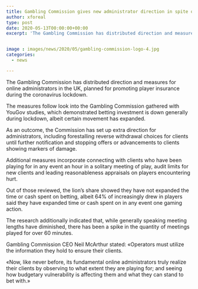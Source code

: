 ```yaml
---
title: Gambling Commission gives new administrator direction in spite of decrease in betting investment
author: xforeal 
type: post
date: 2020-05-13T00:00:00+00:00
excerpt: 'The Gambling Commission has distributed direction and measures for online administrators in the UK, planned for facilitating player security during the coronavirus lockdown '


image : images/news/2020/05/gambling-commission-logo-4.jpg
categories:
  - news

---
```

The Gambling Commission has distributed direction and measures for online administrators in the UK, planned for promoting player insurance during the coronavirus lockdown. 

The measures follow look into the Gambling Commission gathered with YouGov studies, which demonstrated betting investment is down generally during lockdown, albeit certain movement has expanded. 

As an outcome, the Commission has set up extra direction for administrators, including forestalling reverse withdrawal choices for clients until further notification and stopping offers or advancements to clients showing markers of damage. 

Additional measures incorporate connecting with clients who have been playing for in any event an hour in a solitary meeting of play, audit limits for new clients and leading reasonableness appraisals on players encountering hurt. 

Out of those reviewed, the lion&#8217;s share showed they have not expanded the time or cash spent on betting, albeit 64&percnt; of increasingly drew in players said they have expanded time or cash spent on in any event one gaming action. 

The research additionally indicated that, while generally speaking meeting lengths have diminished, there has been a spike in the quantity of meetings played for over 60 minutes. 

Gambling Commission CEO Neil McArthur stated: &#171;Operators must utilize the information they hold to ensure their clients. 

&#171;Now, like never before, its fundamental online administrators truly realize their clients by observing to what extent they are playing for; and seeing how budgetary vulnerability is affecting them and what they can stand to bet with.&#187;